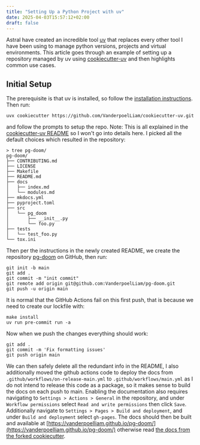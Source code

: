 ```yaml
---
title: "Setting Up a Python Project with uv"
date: 2025-04-03T15:57:12+02:00
draft: false
---
```


Astral have created an incredible tool [uv](https://docs.astral.sh/uv/) that replaces every other tool I have been using to manage python versions, projects and virtual environments. This article goes through an example of setting up a repository managed by uv using [cookiecutter-uv](https://github.com/VanderpoelLiam/cookiecutter-uv) and then highlights common use cases.

## Initial Setup

The prerequisite is that uv is installed, so follow the [installation instructions](https://docs.astral.sh/uv/getting-started/installation/). Then run:

```shell
uvx cookiecutter https://github.com/VanderpoelLiam/cookiecutter-uv.git
```

and follow the prompts to setup the repo. Note: This is all explained in the [cookiecutter-uv README](https://github.com/VanderpoelLiam/cookiecutter-uv) so I won't go into details here. I picked all the default choices which resulted in the repository:

```shell
> tree pg-doom/
pg-doom/
├── CONTRIBUTING.md
├── LICENSE
├── Makefile
├── README.md
├── docs
│   ├── index.md
│   └── modules.md
├── mkdocs.yml
├── pyproject.toml
├── src
│   └── pg_doom
│       ├── __init__.py
│       └── foo.py
├── tests
│   └── test_foo.py
└── tox.ini
```

Then per the instructions in the newly created README, we create the repository [pg-doom](https://github.com/VanderpoelLiam/pg-doom) on GitHub, then run:

```shell
git init -b main
git add .
git commit -m "init commit"
git remote add origin git@github.com:VanderpoelLiam/pg-doom.git
git push -u origin main
```

It is normal that the GitHub Actions fail on this first push, that is because we need to create our lockfile with:

```shell
make install
uv run pre-commit run -a
```

Now when we push the changes everything should work:

```shell
git add .
git commit -m 'Fix formatting issues'
git push origin main
```

We can then safely delete all the redundant info in the README, I also additionally moved the github actions code to deploy the docs from `.github/workflows/on-release-main.yml` to `.github/workflows/main.yml` as I do not intend to release this code as a package, so it makes sense to build the docs on each push to main. Enabling the documentation also requires navigating to `Settings > Actions > General` in the repository, and under `Workflow permissions` select `Read and write permissions` then click `Save`. Additionally navigate to `Settings > Pages > Build and deployment`, and under `Build and deployment` select `gh-pages`. The docs should then be built and available at [https://vanderpoelliam.github.io/pg-doom/](https://vanderpoelliam.github.io/pg-doom/) otherwise read [the docs from the forked cookiecutter](https://fpgmaas.github.io/cookiecutter-uv/features/mkdocs/#enabling-the-documentation-on-github).
